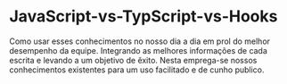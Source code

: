 # JavaScript-vs-TypScript-vs-Hooks
Como usar  esses conhecimentos no nosso dia a dia em prol do melhor desempenho da equipe. Integrando as melhores informações de cada escrita e levando a um objetivo de êxito. Nesta emprega-se nossos conhecimentos existentes para um uso facilitado e de cunho publico.
